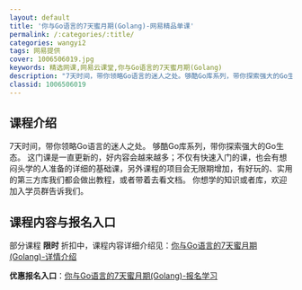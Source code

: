```yaml
---
layout: default
title: '你与Go语言的7天蜜月期(Golang)-网易精品单课'
permalink: /:categories/:title/
categories: wangyi2
tags: 网易提供
cover: 1006506019.jpg
keywords: 精选网课,网易云课堂,你与Go语言的7天蜜月期(Golang)
description: "7天时间，带你领略Go语言的迷人之处。够酷Go库系列，带你探索强大的Go生态。这门课是一直更新的，好内容会越来越多；不仅有快速入门的课，也会有想闷头学的人准备的详细的基础课，另外课程的项目会"
classid: 1006506019
---
```


## 课程介绍

7天时间，带你领略Go语言的迷人之处。
够酷Go库系列，带你探索强大的Go生态。
这门课是一直更新的，好内容会越来越多；不仅有快速入门的课，也会有想闷头学的人准备的详细的基础课，另外课程的项目会无限期增加，有好玩的、实用的第三方库我们都会做出教程，或者带着去看文档。
你想学的知识或者库，欢迎加入学员群告诉我们。

## 课程内容与报名入口

部分课程 **限时** 折扣中，课程内容详细介绍见：[你与Go语言的7天蜜月期(Golang)-详情介绍](https://study.163.com/course/introduction/1006506019.htm?share=1&shareId=1025206652&utm_campaign=share&utm_medium=iphoneShare&utm_source=&utm_u=1025206652)

**优惠报名入口**：[你与Go语言的7天蜜月期(Golang)-报名学习](https://study.163.com/course/introduction/1006506019.htm?share=1&shareId=1025206652&utm_campaign=share&utm_medium=iphoneShare&utm_source=&utm_u=1025206652)

